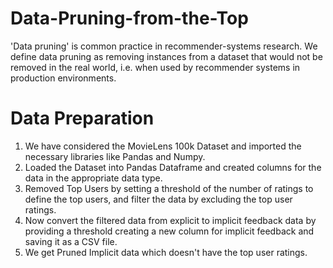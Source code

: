 # Data-Pruning-from-the-Top
'Data pruning' is common practice in recommender-systems research. We define data pruning as removing instances from a dataset that would not be removed in the real world, i.e. when used by recommender systems in production environments.

# Data Preparation
1. We have considered the MovieLens 100k Dataset and imported the necessary libraries like Pandas and Numpy.
2. Loaded the Dataset into Pandas Dataframe and created columns for the data in the appropriate data type.
3. Removed Top Users by setting a threshold of the number of ratings to define the top users, and filter the data by excluding the top user ratings.
4. Now convert the filtered data from explicit to implicit feedback data by providing a threshold creating a new column for implicit feedback and saving it as a CSV file.
5. We get Pruned Implicit data which doesn't have the top user ratings.
